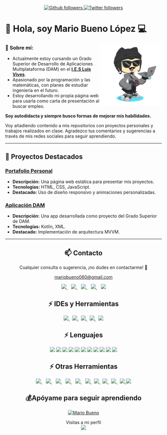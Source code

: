 <p align="center"> 
    <a href="https://github.com/Maarioo25" target="_blank">
        <img loading="lazy" src="https://img.shields.io/github/followers/Maarioo25?color=black&logo=GitHub&style=for-the-badge" alt="Github followers"/>
    </a>
    <a href="https://twitter.com/_mariobueno04" target="_blank">
        <img loading="lazy" src="https://img.shields.io/twitter/follow/_mariobueno04?label=%40_mariobueno04&logo=twitter&style=for-the-badge&color=black" alt="Twitter followers" />
    </a>
</p>

# 👋 Hola, soy Mario Bueno López 💻

<img loading="lazy" height="200" src="./Mario%20Bueno.png" alt="Octogato" align="right">

### 📩 Sobre mí:

- Actualmente estoy cursando un Grado Superior de Desarrollo de Aplicaciones Multiplataforma (DAM) en el [**I.E.S Luis Vives**](https://www.iesluisvives.es/).
- Apasionado por la programación y las matemáticas, con planes de estudiar ingeniería en el futuro.
- Estoy desarrollando mi propia página web para usarla como carta de presentación al buscar empleo.

**Soy autodidacta y siempre busco formas de mejorar mis habilidades.**

Voy añadiendo contenido a mis repositorios con proyectos personales y trabajos realizados en clase. Agradezco tus comentarios y sugerencias a través de mis redes sociales para seguir aprendiendo.

---

## 🚀 Proyectos Destacados

### [Portafolio Personal](https://github.com/Maarioo25/portafolio)
- **Descripción:** Una página web estática para presentar mis proyectos.
- **Tecnologías:** HTML, CSS, JavaScript.
- **Destacado:** Uso de diseño responsivo y animaciones personalizadas.

### [Aplicación DAM](https://github.com/Maarioo25/aplicacion-dam)
- **Descripción:** Una app desarrollada como proyecto del Grado Superior de DAM.
- **Tecnologías:** Kotlin, XML.
- **Destacado:** Implementación de arquitectura MVVM.

---

<h2 align="center">📫 Contacto</h2>
<p align="center">
  Cualquier consulta o sugerencia, ¡no dudes en contactarme! 💬

  <p align="center">
    <a href="mailto:mariobueno060@gmail.com">mariobueno060@gmail.com</a>
  </p>
</p>
<p align="center">
    <a href="https://github.com/Maarioo25" target="_blank">
        <img loading="lazy" src="https://distreau.com/github.svg" height="50">
    </a>&nbsp;&nbsp;
    <a href="https://www.instagram.com/_mariobueno/" target="_blank">
        <img loading="lazy" src="https://upload.wikimedia.org/wikipedia/commons/thumb/5/58/Instagram-Icon.png/800px-Instagram-Icon.png" height="50">
    </a>&nbsp;&nbsp;
    <a href="https://twitter.com/_mariobueno04" target="_blank">
        <img loading="lazy" src="https://i.imgur.com/U4Uiaef.png" height="50">
    </a>&nbsp;&nbsp;
    <a href="https://www.linkedin.com/in/mario-bueno-l%C3%B3pez-a35181250/" target="_blank">
        <img loading="lazy" src="https://upload.wikimedia.org/wikipedia/commons/thumb/c/ca/LinkedIn_logo_initials.png/768px-LinkedIn_logo_initials.png" height="50">
    </a>&nbsp;&nbsp;
    <a href="https://discordapp.com/users/Maarioo25#3802" target="_blank">
        <img loading="lazy" src="https://logodownload.org/wp-content/uploads/2017/11/discord-logo-4-1.png" height="50">
    </a>
</p>

<h2 align="center">⚡ IDEs y Herramientas</h2>
<p align="center">
<a href="https://code.visualstudio.com/" target="_blank">
    <img loading="lazy" src="https://user-images.githubusercontent.com/674621/71187801-14e60a80-2280-11ea-94c9-e56576f76baf.png" height="45">
</a>&nbsp;
<a href="https://visualstudio.microsoft.com/es/" target="_blank">
    <img loading="lazy" src="https://seeklogo.com/images/V/visual-studio-icon-2022-logo-8E86B4B761-seeklogo.com.png" height="45">
</a>&nbsp;
<a href="https://www.jetbrains.com/es-es/idea/" target="_blank">
    <img loading="lazy" src="https://resources.jetbrains.com/storage/products/intellij-idea/img/meta/intellij-idea_logo_300x300.png" height="45">
</a>&nbsp;
<a href="https://www.jetbrains.com/es-es/datagrip/" target="_blank">
    <img loading="lazy" src="https://upload.wikimedia.org/wikipedia/commons/thumb/c/c9/DataGrip.svg/1024px-DataGrip.svg.png" height="45">
</a>&nbsp;
<a href="https://www.figma.com/" target="_blank">
    <img loading="lazy" src="https://upload.wikimedia.org/wikipedia/commons/3/33/Figma-logo.svg" height="45">
</a>
</p>

<h2 align="center">⚡ Lenguajes</h2>
<p align="center">
    <img loading="lazy" src="https://cdn-icons-png.flaticon.com/512/226/226777.png" height="45">
    <img loading="lazy" src="https://upload.wikimedia.org/wikipedia/commons/7/74/Kotlin_Icon.png" height="45">
    <img loading="lazy" src="https://upload.wikimedia.org/wikipedia/commons/thumb/c/c3/Python-logo-notext.svg/1869px-Python-logo-notext.svg.png" height="45">
    <img loading="lazy" src="https://upload.wikimedia.org/wikipedia/commons/thumb/9/99/Unofficial_JavaScript_logo_2.svg/480px-Unofficial_JavaScript_logo_2.svg.png" height="45">
    <img loading="lazy" src="https://upload.wikimedia.org/wikipedia/commons/thumb/4/4c/Typescript_logo_2020.svg/1200px-Typescript_logo_2020.svg.png" height="45">
    <img loading="lazy" src="https://upload.wikimedia.org/wikipedia/commons/thumb/6/61/HTML5_logo_and_wordmark.svg/512px-HTML5_logo_and_wordmark.svg.png" height="45">
    <img loading="lazy" src="https://upload.wikimedia.org/wikipedia/commons/thumb/d/d5/CSS3_logo_and_wordmark.svg/1200px-CSS3_logo_and_wordmark.svg.png" height="45">
    <img loading="lazy" src="https://upload.wikimedia.org/wikipedia/commons/thumb/1/18/ISO_C%2B%2B_Logo.svg/1200px-ISO_C%2B%2B_Logo.svg.png" height="45">
    <img loading="lazy" src="https://seeklogo.com/images/C/c-sharp-c-logo-02F17714BA-seeklogo.com.png" height="45">
    <img loading="lazy" src="https://cdn.iconscout.com/icon/free/png-256/xml-file-2330558-1950399.png" height="45">
    <img loading="lazy" src="https://res.cloudinary.com/dtbpucouh/image/upload/v1676917917/MySQL-Logo_slj0o5.png" height="45">
</p>

<h2 align="center">⚡ Otras Herramientas</h2>
<p align="center">
    <a href="https://www.microsoft.com/es-es/microsoft-365/word?activetab=tabs%3afaqheaderregion3" target="_blank">
        <img loading="lazy" src="https://upload.wikimedia.org/wikipedia/commons/thumb/f/fd/Microsoft_Office_Word_%282019%E2%80%93present%29.svg/800px-Microsoft_Office_Word_%282019%E2%80%93present%29.svg.png" 
    height="45">
    </a>&nbsp;&nbsp;
    <a href="https://www.microsoft.com/es-es/microsoft-365/excel" target="_blank">
        <img loading="lazy" src="https://upload.wikimedia.org/wikipedia/commons/thumb/3/34/Microsoft_Office_Excel_%282019%E2%80%93present%29.svg/1200px-Microsoft_Office_Excel_%282019%E2%80%93present%29.svg.png" 
    height="45">
    </a>&nbsp;&nbsp;
    <a href="https://www.adobe.com/es/products/photoshop.html" target="_blank">
        <img loading="lazy" src="https://upload.wikimedia.org/wikipedia/commons/thumb/a/af/Adobe_Photoshop_CC_icon.svg/180px-Adobe_Photoshop_CC_icon.svg.png" 
    height="45">
    </a>&nbsp;&nbsp;
    <a href="https://www.adobe.com/es/products/photoshop-lightroom.html" target="_blank">
        <img loading="lazy" src="https://upload.wikimedia.org/wikipedia/commons/thumb/b/b6/Adobe_Photoshop_Lightroom_CC_logo.svg/1200px-Adobe_Photoshop_Lightroom_CC_logo.svg.png" 
    height="45">
    </a>&nbsp;&nbsp;
    <a href="https://www.adobe.com/es/products/illustrator.html" target="_blank">
        <img loading="lazy" src="https://upload.wikimedia.org/wikipedia/commons/thumb/f/fb/Adobe_Illustrator_CC_icon.svg/1200px-Adobe_Illustrator_CC_icon.svg.png" 
    height="45">
    </a>&nbsp;&nbsp;
    <a href="https://www.gimp.org/" target="_blank">
        <img loading="lazy" src="https://upload.wikimedia.org/wikipedia/commons/thumb/4/45/The_GIMP_icon_-_gnome.svg/1200px-The_GIMP_icon_-_gnome.svg.png" 
    height="45">
    </a>&nbsp;
    <a href="https://inkscape.org/es/" target="_blank">
        <img loading="lazy" src="https://upload.wikimedia.org/wikipedia/commons/thumb/0/0d/Inkscape_Logo.svg/1200px-Inkscape_Logo.svg.png" 
    height="45">
    </a>&nbsp;
    <a href="https://unity.com/es" target="_blank">
        <img loading="lazy" src="https://cdn.worldvectorlogo.com/logos/unity-69.svg" 
    height="45">
    </a>&nbsp;
    <a href="https://obsproject.com/es" target="_blank">
        <img loading="lazy" src="https://obsproject.com/assets/images/new_icon_small-r.png" 
    height="45">
    </a>&nbsp;
    <a href="https://www.blackmagicdesign.com/es/products/davinciresolve" target="_blank">
        <img loading="lazy" src="https://upload.wikimedia.org/wikipedia/commons/thumb/9/90/DaVinci_Resolve_17_logo.svg/1200px-DaVinci_Resolve_17_logo.svg.png" 
    height="45">
    </a>
    <a href="https://www.apachefriends.org/es/index.html" target="_blank">
        <img loading="lazy" src="https://cdn.icon-icons.com/icons2/1381/PNG/512/xampp_94513.png" 
    height="45">
  </a>
</p>

<h2 align="center">💰Apóyame para seguir aprendiendo</h2>
<p align="center">
    <a href="https://www.buymeacoffee.com/MarioBueno" target="_blank"> 
      <img loading="lazy" src="https://cdn-icons-png.flaticon.com/512/2399/2399022.png" height="100" alt="Mario Bueno" />
    </a>
</p>

<p align="center">

</p>



<p align="center"> 
  Visitas a mi perfil 
  <br>
  <img src=https://profile-counter.glitch.me/Maarioo25/count.svg/> 
</p>
